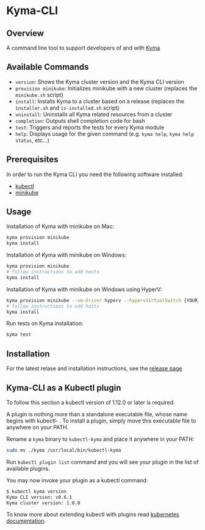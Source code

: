 # Kyma-CLI

## Overview

A command line tool to support developers of and with [Kyma](https://github.com/kyma-project/kyma)

## Available Commands

- `version`: Shows the Kyma cluster version and the Kyma CLI version
- `provision minikube`: Initializes minikube with a new cluster (replaces the `minikube.sh` script) 
- `install`: Installs Kyma to a cluster based on a release (replaces the `ìnstaller.sh` and `is-installed.sh` script)
- `uninstall`: Uninstalls all Kyma related resources from a cluster
- `completion`: Outputs shell completion code for bash
- `test`: Triggers and reports the tests for every Kyma module
- `help`: Displays usage for the given command (e.g. `kyma help`, `kyma help status`, etc...)

## Prerequisites

In order to run the Kyma CLI you need the following software installed:
- [kubectl](https://github.com/kubernetes/kubectl) 
- [minikube](https://github.com/kubernetes/minikube) 

## Usage

Installation of Kyma with minikube on Mac:

```bash
kyma provision minikube
kyma install
```

Installation of Kyma with minikube on Windows:

```bash
kyma provision minikube
# follow instructions to add hosts
kyma install
```

Installation of Kyma with minikube on Windows using HyperV:

```bash
kyma provision minikube --vm-driver hyperv --hypervVirtualSwitch {YOUR_SWITCH_NAME}
# follow instructions to add hosts
kyma install
```

Run tests on Kyma installation:
```bash
kyma test
```
## Installation

For the latest relase and installation instructions, see the [release page](https://github.com/kyma-incubator/kyma-cli/releases)

## Kyma-CLI as a Kubectl plugin

To follow this section a kubectl version of 1.12.0 or later is required.

A plugin is nothing more than a standalone executable file, whose name begins with kubectl- . To install a plugin, simply move this executable file to anywhere on your PATH.

Rename a `kyma` binary to `kubectl-kyma` and place it anywhere in your PATH:

```bash
sudo mv ./kyma /usr/local/bin/kubectl-kyma
```

Run `kubectl plugin list` command and you will see your plugin in the list of available plugins.

You may now invoke your plugin as a kubectl command:

```bash
$ kubectl kyma version
Kyma CLI version: v0.6.1
Kyma cluster version: 1.0.0
```

To know more about extending kubectl with plugins read [kubernetes documentation](https://kubernetes.io/docs/tasks/extend-kubectl/kubectl-plugins/).
